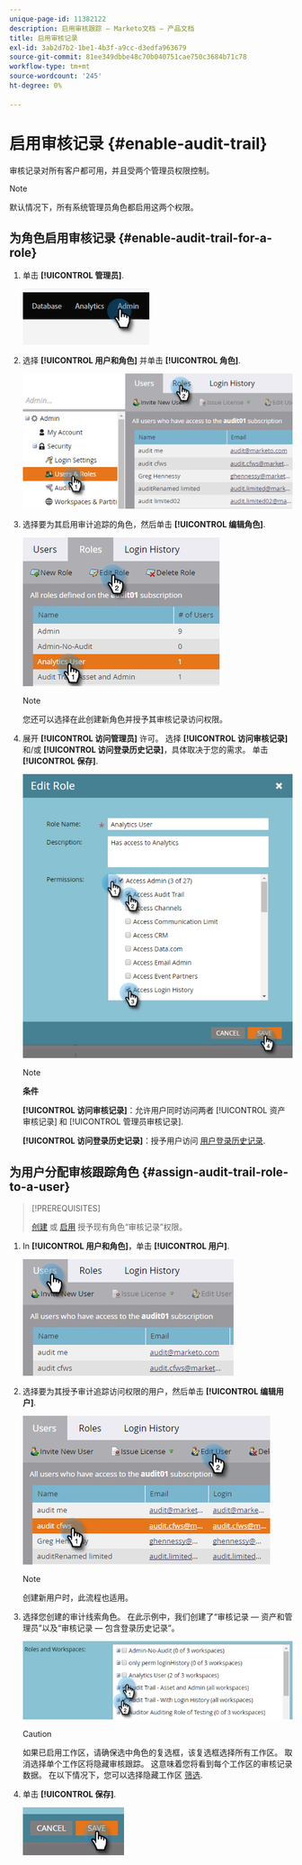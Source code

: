 ```yaml
---
unique-page-id: 11382122
description: 启用审核跟踪 — Marketo文档 — 产品文档
title: 启用审核记录
exl-id: 3ab2d7b2-1be1-4b3f-a9cc-d3edfa963679
source-git-commit: 81ee349dbbe48c70b040751cae750c3684b71c78
workflow-type: tm+mt
source-wordcount: '245'
ht-degree: 0%

---
```


# 启用审核记录 {#enable-audit-trail}

审核记录对所有客户都可用，并且受两个管理员权限控制。

>[!NOTE]
>
>默认情况下，所有系统管理员角色都启用这两个权限。

## 为角色启用审核记录 {#enable-audit-trail-for-a-role}

1. 单击 **[!UICONTROL 管理员]**.

   ![](assets/enable-audit-trail-1.png)

1. 选择 **[!UICONTROL 用户和角色]** 并单击 **[!UICONTROL 角色]**.

   ![](assets/enable-audit-trail-2.png)

1. 选择要为其启用审计追踪的角色，然后单击 **[!UICONTROL 编辑角色]**.

   ![](assets/enable-audit-trail-3.png)

   >[!NOTE]
   >
   >您还可以选择在此创建新角色并授予其审核记录访问权限。

1. 展开 **[!UICONTROL 访问管理员]** 许可。 选择 **[!UICONTROL 访问审核记录]** 和/或 **[!UICONTROL 访问登录历史记录]**，具体取决于您的需求。 单击 **[!UICONTROL 保存]**.

   ![](assets/enable-audit-trail-4.png)

   >[!NOTE]
   >
   >**条件**
   >
   >**[!UICONTROL 访问审核记录]**：允许用户同时访问两者 [!UICONTROL 资产审核记录] 和 [!UICONTROL 管理员审核记录].
   >
   >**[!UICONTROL 访问登录历史记录]**：授予用户访问 [用户登录历史记录](/help/marketo/product-docs/administration/audit-trail/user-login-history.md).

## 为用户分配审核跟踪角色 {#assign-audit-trail-role-to-a-user}

>[!PREREQUISITES]
>
>[创建](/help/marketo/product-docs/administration/users-and-roles/create-delete-edit-and-change-a-user-role.md#create-a-role) 或 [启用](#enable-audit-trail) 授予现有角色“审核记录”权限。

1. In **[!UICONTROL 用户和角色]**，单击 **[!UICONTROL 用户]**.

   ![](assets/enable-audit-trail-5.png)

1. 选择要为其授予审计追踪访问权限的用户，然后单击 **[!UICONTROL 编辑用户]**.

   ![](assets/enable-audit-trail-6.png)

   >[!NOTE]
   >
   >创建新用户时，此流程也适用。

1. 选择您创建的审计线索角色。 在此示例中，我们创建了“审核记录 — 资产和管理员”以及“审核记录 — 包含登录历史记录”。

   ![](assets/enable-audit-trail-7.png)

   >[!CAUTION]
   >
   >如果已启用工作区，请确保选中角色的复选框，该复选框选择所有工作区。 取消选择单个工作区将隐藏审核跟踪。 这意味着您将看到每个工作区的审核记录数据。 在以下情况下，您可以选择隐藏工作区 [筛选](/help/marketo/product-docs/administration/audit-trail/filtering-in-audit-trail.md).

1. 单击 **[!UICONTROL 保存]**.

   ![](assets/enable-audit-trail-8.png)
